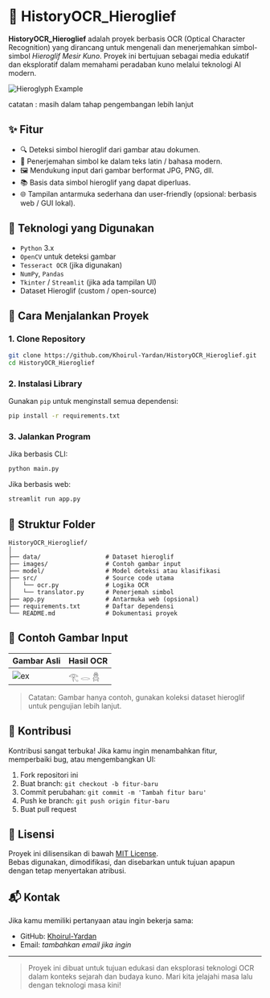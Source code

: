 
# 📜 HistoryOCR_Hieroglief

**HistoryOCR_Hieroglief** adalah proyek berbasis OCR (Optical Character Recognition) yang dirancang untuk mengenali dan menerjemahkan simbol-simbol *Hieroglif Mesir Kuno*. Proyek ini bertujuan sebagai media edukatif dan eksploratif dalam memahami peradaban kuno melalui teknologi AI modern.

![Hieroglyph Example](https://upload.wikimedia.org/wikipedia/commons/thumb/e/e2/Hieroglyphs_from_the_tomb_of_Seti_I.png/800px-Hieroglyphs_from_the_tomb_of_Seti_I.png)

catatan : masih dalam tahap pengembangan lebih lanjut

## ✨ Fitur

- 🔍 Deteksi simbol hieroglif dari gambar atau dokumen.
- 🧠 Penerjemahan simbol ke dalam teks latin / bahasa modern.
- 🖼️ Mendukung input dari gambar berformat JPG, PNG, dll.
- 📚 Basis data simbol hieroglif yang dapat diperluas.
- 🌐 Tampilan antarmuka sederhana dan user-friendly (opsional: berbasis web / GUI lokal).

## 🧰 Teknologi yang Digunakan

- `Python` 3.x
- `OpenCV` untuk deteksi gambar
- `Tesseract OCR` (jika digunakan)
- `NumPy`, `Pandas`
- `Tkinter` / `Streamlit` (jika ada tampilan UI)
- Dataset Hieroglif (custom / open-source)

## 🚀 Cara Menjalankan Proyek

### 1. Clone Repository
```bash
git clone https://github.com/Khoirul-Yardan/HistoryOCR_Hieroglief.git
cd HistoryOCR_Hieroglief
```

### 2. Instalasi Library
Gunakan `pip` untuk menginstall semua dependensi:
```bash
pip install -r requirements.txt
```

### 3. Jalankan Program
Jika berbasis CLI:
```bash
python main.py
```

Jika berbasis web:
```bash
streamlit run app.py
```

## 📁 Struktur Folder

```
HistoryOCR_Hieroglief/
│
├── data/                  # Dataset hieroglif
├── images/                # Contoh gambar input
├── model/                 # Model deteksi atau klasifikasi
├── src/                   # Source code utama
│   └── ocr.py             # Logika OCR
│   └── translator.py      # Penerjemah simbol
├── app.py                 # Antarmuka web (opsional)
├── requirements.txt       # Daftar dependensi
└── README.md              # Dokumentasi proyek
```

## 🧪 Contoh Gambar Input

| Gambar Asli | Hasil OCR |
|-------------|------------|
| ![ex](images/sample1.png) | 𓂀 𓂋 𓆣 |

> Catatan: Gambar hanya contoh, gunakan koleksi dataset hieroglif untuk pengujian lebih lanjut.

## 🤝 Kontribusi

Kontribusi sangat terbuka! Jika kamu ingin menambahkan fitur, memperbaiki bug, atau mengembangkan UI:

1. Fork repositori ini
2. Buat branch: `git checkout -b fitur-baru`
3. Commit perubahan: `git commit -m 'Tambah fitur baru'`
4. Push ke branch: `git push origin fitur-baru`
5. Buat pull request

## 📝 Lisensi

Proyek ini dilisensikan di bawah [MIT License](LICENSE).  
Bebas digunakan, dimodifikasi, dan disebarkan untuk tujuan apapun dengan tetap menyertakan atribusi.

## 📬 Kontak

Jika kamu memiliki pertanyaan atau ingin bekerja sama:

- GitHub: [Khoirul-Yardan](https://github.com/Khoirul-Yardan)
- Email: _tambahkan email jika ingin_

---

> Proyek ini dibuat untuk tujuan edukasi dan eksplorasi teknologi OCR dalam konteks sejarah dan budaya kuno. Mari kita jelajahi masa lalu dengan teknologi masa kini!
